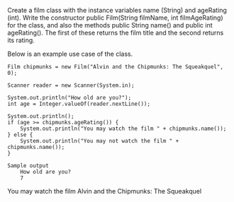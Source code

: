 Create a film class with the instance variables name (String) and ageRating (int). Write the constructor public Film(String filmName, int filmAgeRating) for the class, and also the methods public String name() and public int ageRating(). The first of these returns the film title and the second returns its rating.

Below is an example use case of the class.

    Film chipmunks = new Film("Alvin and the Chipmunks: The Squeakquel", 0);

    Scanner reader = new Scanner(System.in);

    System.out.println("How old are you?");
    int age = Integer.valueOf(reader.nextLine());

    System.out.println();
    if (age >= chipmunks.ageRating()) {
        System.out.println("You may watch the film " + chipmunks.name());
    } else {
        System.out.println("You may not watch the film " + chipmunks.name());
    }

    Sample output
        How old are you?
        7

You may watch the film Alvin and the Chipmunks: The Squeakquel